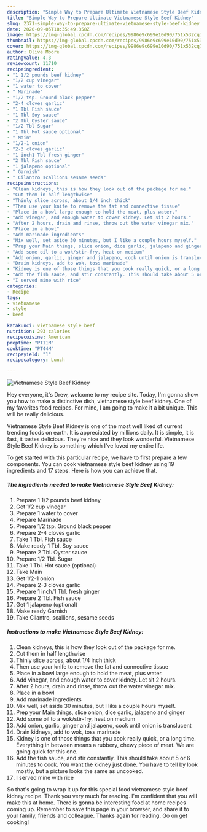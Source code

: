 ```yaml
---
description: "Simple Way to Prepare Ultimate Vietnamese Style Beef Kidney"
title: "Simple Way to Prepare Ultimate Vietnamese Style Beef Kidney"
slug: 2371-simple-way-to-prepare-ultimate-vietnamese-style-beef-kidney
date: 2020-09-05T18:35:49.358Z
image: https://img-global.cpcdn.com/recipes/9986e9c699e10d90/751x532cq70/vietnamese-style-beef-kidney-recipe-main-photo.jpg
thumbnail: https://img-global.cpcdn.com/recipes/9986e9c699e10d90/751x532cq70/vietnamese-style-beef-kidney-recipe-main-photo.jpg
cover: https://img-global.cpcdn.com/recipes/9986e9c699e10d90/751x532cq70/vietnamese-style-beef-kidney-recipe-main-photo.jpg
author: Olive Moore
ratingvalue: 4.3
reviewcount: 11710
recipeingredient:
- "1 1/2 pounds beef kidney"
- "1/2 cup vinegar"
- "1 water to cover"
- " Marinade"
- "1/2 tsp. Ground black pepper"
- "2-4 cloves garlic"
- "1 Tbl Fish sauce"
- "1 Tbl Soy sauce"
- "2 Tbl Oyster sauce"
- "1/2 Tbl Sugar"
- "1 Tbl Hot sauce optional"
- " Main"
- "1/2-1 onion"
- "2-3 cloves garlic"
- "1 inch1 Tbl fresh ginger"
- "2 Tbl Fish sauce"
- "1 jalapeno optional"
- " Garnish"
- " Cilantro scallions sesame seeds"
recipeinstructions:
- "Clean kidneys, this is how they look out of the package for me."
- "Cut them in half lengthwise"
- "Thinly slice across, about 1/4 inch thick"
- "Then use your knife to remove the fat and connective tissue"
- "Place in a bowl large enough to hold the meat, plus water."
- "Add vinegar, and enough water to cover kidney. Let sit 2 hours."
- "After 2 hours, drain and rinse, throw out the water vinegar mix."
- "Place in a bowl"
- "Add marinade ingredients"
- "Mix well, set aside 30 minutes, but I like a couple hours myself."
- "Prep your Main things, slice onion, dice garlic, jalapeno and ginger"
- "Add some oil to a wok/stir-fry, heat on medium"
- "Add onion, garlic, ginger and jalapeno, cook until onion is translucent"
- "Drain kidneys, add to wok, toss marinade"
- "Kidney is one of those things that you cook really quick, or a long time. Everything in between means a rubbery, chewy piece of meat. We are going quick for this one."
- "Add the fish sauce, and stir constantly. This should take about 5 or 6 minutes to cook. You want the kidney just done. You have to tell by look mostly, but a picture looks the same as uncooked."
- "I served mine with rice"
categories:
- Recipe
tags:
- vietnamese
- style
- beef

katakunci: vietnamese style beef 
nutrition: 293 calories
recipecuisine: American
preptime: "PT11M"
cooktime: "PT44M"
recipeyield: "1"
recipecategory: Lunch

---
```



![Vietnamese Style Beef Kidney](https://img-global.cpcdn.com/recipes/9986e9c699e10d90/751x532cq70/vietnamese-style-beef-kidney-recipe-main-photo.jpg)

Hey everyone, it's Drew, welcome to my recipe site. Today, I'm gonna show you how to make a distinctive dish, vietnamese style beef kidney. One of my favorites food recipes. For mine, I am going to make it a bit unique. This will be really delicious.



Vietnamese Style Beef Kidney is one of the most well liked of current trending foods on earth. It is appreciated by millions daily. It is simple, it is fast, it tastes delicious. They're nice and they look wonderful. Vietnamese Style Beef Kidney is something which I've loved my entire life.


To get started with this particular recipe, we have to first prepare a few components. You can cook vietnamese style beef kidney using 19 ingredients and 17 steps. Here is how you can achieve that.

<!--inarticleads1-->

##### The ingredients needed to make Vietnamese Style Beef Kidney:

1. Prepare 1 1/2 pounds beef kidney
1. Get 1/2 cup vinegar
1. Prepare 1 water to cover
1. Prepare  Marinade
1. Prepare 1/2 tsp. Ground black pepper
1. Prepare 2-4 cloves garlic
1. Take 1 Tbl. Fish sauce
1. Make ready 1 Tbl. Soy sauce
1. Prepare 2 Tbl. Oyster sauce
1. Prepare 1/2 Tbl. Sugar
1. Take 1 Tbl. Hot sauce (optional)
1. Take  Main
1. Get 1/2-1 onion
1. Prepare 2-3 cloves garlic
1. Prepare 1 inch/1 Tbl. fresh ginger
1. Prepare 2 Tbl. Fish sauce
1. Get 1 jalapeno (optional)
1. Make ready  Garnish
1. Take  Cilantro, scallions, sesame seeds




<!--inarticleads2-->

##### Instructions to make Vietnamese Style Beef Kidney:

1. Clean kidneys, this is how they look out of the package for me.
1. Cut them in half lengthwise
1. Thinly slice across, about 1/4 inch thick
1. Then use your knife to remove the fat and connective tissue
1. Place in a bowl large enough to hold the meat, plus water.
1. Add vinegar, and enough water to cover kidney. Let sit 2 hours.
1. After 2 hours, drain and rinse, throw out the water vinegar mix.
1. Place in a bowl
1. Add marinade ingredients
1. Mix well, set aside 30 minutes, but I like a couple hours myself.
1. Prep your Main things, slice onion, dice garlic, jalapeno and ginger
1. Add some oil to a wok/stir-fry, heat on medium
1. Add onion, garlic, ginger and jalapeno, cook until onion is translucent
1. Drain kidneys, add to wok, toss marinade
1. Kidney is one of those things that you cook really quick, or a long time. Everything in between means a rubbery, chewy piece of meat. We are going quick for this one.
1. Add the fish sauce, and stir constantly. This should take about 5 or 6 minutes to cook. You want the kidney just done. You have to tell by look mostly, but a picture looks the same as uncooked.
1. I served mine with rice




So that's going to wrap it up for this special food vietnamese style beef kidney recipe. Thank you very much for reading. I'm confident that you will make this at home. There is gonna be interesting food at home recipes coming up. Remember to save this page in your browser, and share it to your family, friends and colleague. Thanks again for reading. Go on get cooking!
